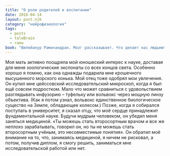 ```yaml
---
title: "О роли родителей и воспитании"
date: 2016-04-14
layout: post.njk
category: "нейрофизиология"
tags:
  - posts
  - taleBrain
  - rama
book: "Вилейанур Рамачандран. Мозг рассказывает. Что делает нас людьми"
---
```


Моя мать активно поощряла мой юношеский интерес к науке, доставая для меня зоологические экспонаты со всех концов света. Особенно хорошо я помню, как она однажды подарила мне крошечного высушенного морского конька. Мой отец тоже одобрял мои увлечения. Он купил мне цейссовский исследовательский микроскоп, когда я был ещё совсем подростком. Мало что может сравниться с удовольствием разглядывать инфузорию – туфельку или вольвокс через мощную линзу объектива. (Как я потом узнал, вольвокс единственное биологическое существо на Земле, обладающее колесом.) Позже, когда я собирался поступать в университет, я сказал отцу, что моё сердце принадлежит фундаментальной науке. Будучи мудрым человеком, он убедил меня заняться медициной. «Ты можешь стать второсортным врачом и все же неплохо зарабатывать, говорил он, но ты не можешь стать второсортным учёным, это несовместимые понятия». Он обратил моё внимание на то, что, занимаясь медициной, я ничем не рисковал, а потом, получив диплом, я смогу решить, заниматься мне исследовательской работой или нет.
